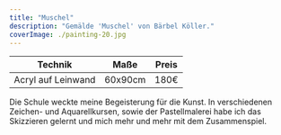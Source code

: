 ```yaml
---
title: "Muschel"
description: "Gemälde 'Muschel' von Bärbel Köller."
coverImage: ./painting-20.jpg
---
```


| Technik            | Maße    | Preis |
|--------------------|---------|-------|
| Acryl auf Leinwand | 60x90cm | 180€  |


Die Schule weckte meine Begeisterung für die Kunst. In verschiedenen Zeichen- und Aquarellkursen, sowie der Pastellmalerei habe ich das Skizzieren gelernt und mich mehr und mehr mit dem Zusammenspiel.